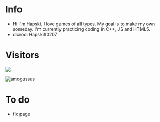 # Info

- Hi I'm Hapski, I love games of all types. My goal is to make my own someday. I'm currently practicing coding in C++, JS and HTML5.
- dicrod: Hapski#0207

# Visitors
![](https://komarev.com/ghpvc/?username=frostuz1&hex=#aa9dae)

![amogussus](https://user-images.githubusercontent.com/107654891/201456275-c32aecfb-6564-42b7-ad28-a5cb241cf394.png)

# To do
- fix page

